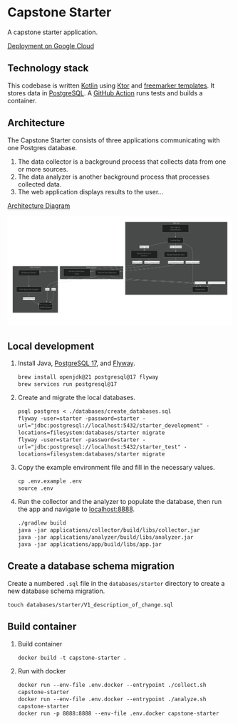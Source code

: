 # Capstone Starter

A capstone starter application.

[Deployment on Google Cloud](https://capstone-service-573036605406.us-central1.run.app/)

## Technology stack

This codebase is written [Kotlin](https://kotlinlang.org/) using [Ktor](https://ktor.io/) and [freemarker templates](https://freemarker.apache.org/).
It stores data in [PostgreSQL](https://www.postgresql.org/).
A [GitHub Action](https://github.com/features/actions) runs tests and builds a container.

## Architecture

The Capstone Starter consists of three applications communicating with one Postgres database.

1.  The data collector is a background process that collects data from one or more sources.
1.  The data analyzer is another background process that processes collected data.
1.  The web application displays results to the user...

[Architecture Diagram](./images/Application_Architecture_Diagram.png)

![Architecture Diagram](./images/Application_Architecture_Diagram.png)

## Local development

1.  Install Java, [PostgreSQL 17](https://formulae.brew.sh/formula/postgresql@17), and [Flyway](https://formulae.brew.sh/formula/flyway).
    ```shell
    brew install openjdk@21 postgresql@17 flyway
    brew services run postgresql@17
    ```

1.  Create and migrate the local databases.
    ```shell
    psql postgres < ./databases/create_databases.sql
    flyway -user=starter -password=starter -url="jdbc:postgresql://localhost:5432/starter_development" -locations=filesystem:databases/starter migrate
    flyway -user=starter -password=starter -url="jdbc:postgresql://localhost:5432/starter_test" -locations=filesystem:databases/starter migrate 
    ```

1.  Copy the example environment file and fill in the necessary values.
    ```shell
    cp .env.example .env 
    source .env
    ```

1.  Run the collector and the analyzer to populate the database, then run the app and navigate to
    [localhost:8888](http://localhost:8888).

    ```shell
    ./gradlew build
    java -jar applications/collector/build/libs/collector.jar
    java -jar applications/analyzer/build/libs/analyzer.jar
    java -jar applications/app/build/libs/app.jar
    ```

## Create a database schema migration

Create a numbered `.sql` file in the `databases/starter` directory to create a new database schema migration.

```shell
touch databases/starter/V1_description_of_change.sql
```

## Build container

1.  Build container
    ```shell
    docker build -t capstone-starter .
    ```

1.  Run with docker
    ```shell
    docker run --env-file .env.docker --entrypoint ./collect.sh capstone-starter
    docker run --env-file .env.docker --entrypoint ./analyze.sh capstone-starter
    docker run -p 8888:8888 --env-file .env.docker capstone-starter
    ```   
